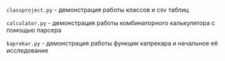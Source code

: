 `classproject.py` - демонстрация работы классов и csv таблиц

`calculator.py` - демонстрация работы комбинаторного калькулятора с помощью парсера

`kaprekar.py` - демонстрация работы функции капрекара и начальное её исследование
